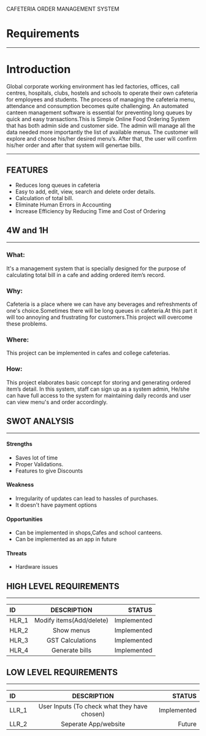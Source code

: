   CAFETERIA ORDER MANAGEMENT SYSTEM
# Requirements
-----------------------------------------------------------------------------------------------------------------------------------------------------------------------------
# Introduction
Global corporate working environment has led factories, offices, call centres, hospitals, clubs, hostels and schools to operate their own cafeteria for employees and students. The process of managing the cafeteria menu, attendance and consumption becomes quite challenging. An automated canteen management software is essential for preventing long queues by quick and easy transactions.This is Simple Online Food Ordering System that has both admin side and customer side. The admin will manage all the data needed more importantly the list of available menus. The customer will explore and choose his/her desired menu’s. After that, the user will confirm his/her order and after that system will genertae bills.
    
--------------------------------------------------------------------------------------------------
## FEATURES

* Reduces  long queues in cafeteria
* Easy to add, edit, view, search and delete order details.
* Calculation of total bill.
* Eliminate Human Errors in Accounting
* Increase Efficiency by Reducing Time and Cost of Ordering



## 4W and 1H
----------------------------------------------------------------------------------------------------

### What:
It's a management system that is specially designed for the purpose of calculating total bill in a cafe and adding ordered item’s record.
### Why:
Cafeteria is a place where we can have any beverages and refreshments of one's choice.Sometimes there will be long queues in cafeteria.At this part it will  too annoying and frustrating for customers.This project will overcome these problems.
### Where:
This project can be implemented in cafes and college cafeterias.
### How:
This project elaborates basic concept for storing and generating ordered item’s detail. In this system, staff can sign up as a system admin, He/she can have full access to the system for maintaining daily records and user can view menu's and order accordingly.

## SWOT ANALYSIS
-------------------------------------------------------------------------------------------------
#### Strengths
* Saves lot of time
* Proper Validations.
* Features to give Discounts

#### Weakness
* Irregularity of updates can lead to hassles of purchases.
* It doesn't have payment options

#### Opportunities
* Can be implemented in shops,Cafes and school canteens.
* Can be implemented as an app in future

#### Threats
* Hardware issues

## HIGH LEVEL REQUIREMENTS 
-------------------------------------------------------------------------------------------------
| ID| DESCRIPTION | STATUS |
| :---         |     :---:      |          ---: |
| HLR_1    | Modify items(Add/delete)       | Implemented      |
| HLR_2   |    Show menus  | Implemented    |
| HLR_3     | GST Calculations       | Implemented      |
| HLR_4     | Generate bills       | Implemented      |


## LOW LEVEL REQUIREMENTS
--------------------------------------------------------------------------------------------------
| ID| DESCRIPTION | STATUS |
| :---         |     :---:      |          ---: |
| LLR_1   |    User Inputs (To check what they have chosen)  | Implemented    |
| LLR_2     | Seperate App/website      | Future      |

